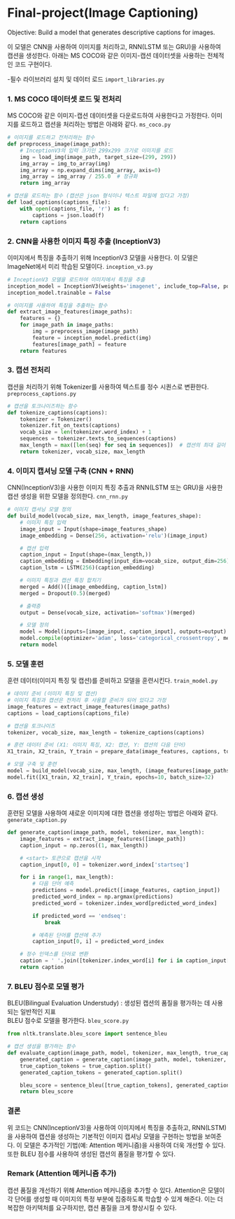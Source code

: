 # Final-project(Image Captioning)

Objective: Build a model that generates descriptive captions for images.

이 모델은 CNN을 사용하여 이미지를 처리하고, RNN(LSTM 또는 GRU)을 사용하여 캡션을 생성한다. 아래는 MS COCO와 같은 이미지-캡션 데이터셋을 사용하는 전체적인 코드 구현이다.

-필수 라이브러리 설치 및 데이터 로드
`import_libraries.py`

### 1. MS COCO 데이터셋 로드 및 전처리
MS COCO와 같은 이미지-캡션 데이터셋을 다운로드하여 사용한다고 가정한다. 이미지를 로드하고 캡션을 처리하는 방법은 아래와 같다.
`ms_coco.py`
```python
# 이미지를 로드하고 전처리하는 함수
def preprocess_image(image_path):
    # InceptionV3의 입력 크기인 299x299 크기로 이미지를 로드
    img = load_img(image_path, target_size=(299, 299))
    img_array = img_to_array(img)
    img_array = np.expand_dims(img_array, axis=0)
    img_array = img_array / 255.0  # 정규화
    return img_array

# 캡션을 로드하는 함수 (캡션은 json 형식이나 텍스트 파일에 있다고 가정)
def load_captions(captions_file):
    with open(captions_file, 'r') as f:
        captions = json.load(f)
    return captions
```
### 2. CNN을 사용한 이미지 특징 추출 (InceptionV3)
이미지에서 특징을 추출하기 위해 InceptionV3 모델을 사용한다. 이 모델은 ImageNet에서 미리 학습된 모델이다.
`inception_v3.py`
```python
# InceptionV3 모델을 로드하여 이미지에서 특징을 추출
inception_model = InceptionV3(weights='imagenet', include_top=False, pooling='avg')
inception_model.trainable = False

# 이미지를 사용하여 특징을 추출하는 함수
def extract_image_features(image_paths):
    features = {}
    for image_path in image_paths:
        img = preprocess_image(image_path)
        feature = inception_model.predict(img)
        features[image_path] = feature
    return features
```
### 3. 캡션 전처리
캡션을 처리하기 위해 Tokenizer를 사용하여 텍스트를 정수 시퀀스로 변환한다.
`preprocess_captions.py`
```python
# 캡션을 토크나이즈하는 함수
def tokenize_captions(captions):
    tokenizer = Tokenizer()
    tokenizer.fit_on_texts(captions)
    vocab_size = len(tokenizer.word_index) + 1
    sequences = tokenizer.texts_to_sequences(captions)
    max_length = max([len(seq) for seq in sequences])  # 캡션의 최대 길이
    return tokenizer, vocab_size, max_length
```
### 4. 이미지 캡셔닝 모델 구축 (CNN + RNN)
CNN(InceptionV3)을 사용한 이미지 특징 추출과 RNN(LSTM 또는 GRU)을 사용한 캡션 생성을 위한 모델을 정의한다.
`cnn_rnn.py`
```python
# 이미지 캡셔닝 모델 정의
def build_model(vocab_size, max_length, image_features_shape):
    # 이미지 특징 입력
    image_input = Input(shape=image_features_shape)
    image_embedding = Dense(256, activation='relu')(image_input)

    # 캡션 입력
    caption_input = Input(shape=(max_length,))
    caption_embedding = Embedding(input_dim=vocab_size, output_dim=256)(caption_input)
    caption_lstm = LSTM(256)(caption_embedding)

    # 이미지 특징과 캡션 특징 합치기
    merged = Add()([image_embedding, caption_lstm])
    merged = Dropout(0.5)(merged)

    # 출력층
    output = Dense(vocab_size, activation='softmax')(merged)

    # 모델 정의
    model = Model(inputs=[image_input, caption_input], outputs=output)
    model.compile(optimizer='adam', loss='categorical_crossentropy', metrics=['accuracy'])
    return model
```
### 5. 모델 훈련
훈련 데이터(이미지 특징 및 캡션)를 준비하고 모델을 훈련시킨다.
`train_model.py`
```python
# 데이터 준비 (이미지 특징 및 캡션)
# 이미지 특징과 캡션은 전처리 후 사용할 준비가 되어 있다고 가정
image_features = extract_image_features(image_paths)
captions = load_captions(captions_file)

# 캡션을 토크나이즈
tokenizer, vocab_size, max_length = tokenize_captions(captions)

# 훈련 데이터 준비 (X1: 이미지 특징, X2: 캡션, Y: 캡션의 다음 단어)
X1_train, X2_train, Y_train = prepare_data(image_features, captions, tokenizer, max_length)

# 모델 구축 및 훈련
model = build_model(vocab_size, max_length, (image_features[image_paths[0]].shape))
model.fit([X1_train, X2_train], Y_train, epochs=10, batch_size=32)
```
### 6. 캡션 생성
훈련된 모델을 사용하여 새로운 이미지에 대한 캡션을 생성하는 방법은 아래와 같다.
`generate_caption.py`
```python
def generate_caption(image_path, model, tokenizer, max_length):
    image_features = extract_image_features([image_path])
    caption_input = np.zeros((1, max_length))

    # <start> 토큰으로 캡션을 시작
    caption_input[0, 0] = tokenizer.word_index['startseq']

    for i in range(1, max_length):
        # 다음 단어 예측
        predictions = model.predict([image_features, caption_input])
        predicted_word_index = np.argmax(predictions)
        predicted_word = tokenizer.index_word[predicted_word_index]

        if predicted_word == 'endseq':
            break

        # 예측된 단어를 캡션에 추가
        caption_input[0, i] = predicted_word_index

    # 정수 인덱스를 단어로 변환
    caption = ' '.join([tokenizer.index_word[i] for i in caption_input[0] if i != 0])
    return caption
```
### 7. BLEU 점수로 모델 평가
BLEU(Bilingual Evaluation Understudy) : 생성된 캡션의 품질을 평가하는 데 사용되는 일반적인 지표\
BLEU 점수로 모델을 평가한다.
`bleu_score.py`
```python
from nltk.translate.bleu_score import sentence_bleu

# 캡션 생성을 평가하는 함수
def evaluate_caption(image_path, model, tokenizer, max_length, true_caption):
    generated_caption = generate_caption(image_path, model, tokenizer, max_length)
    true_caption_tokens = true_caption.split()
    generated_caption_tokens = generated_caption.split()

    bleu_score = sentence_bleu([true_caption_tokens], generated_caption_tokens)
    return bleu_score
```

### 결론
위 코드는 CNN(InceptionV3)을 사용하여 이미지에서 특징을 추출하고, RNN(LSTM)을 사용하여 캡션을 생성하는 기본적인 이미지 캡셔닝 모델을 구현하는 방법을 보여준다.
이 모델은 추가적인 기법(예: Attention 메커니즘)을 사용하여 더욱 개선할 수 있다. 또한 BLEU 점수를 사용하여 생성된 캡션의 품질을 평가할 수 있다.

### Remark (Attention 메커니즘 추가)
캡션 품질을 개선하기 위해 Attention 메커니즘을 추가할 수 있다. Attention은 모델이 각 단어를 생성할 때 이미지의 특정 부분에 집중하도록 학습할 수 있게 해준다. 이는 더 복잡한 아키텍처를 요구하지만, 캡션 품질을 크게 향상시킬 수 있다.



